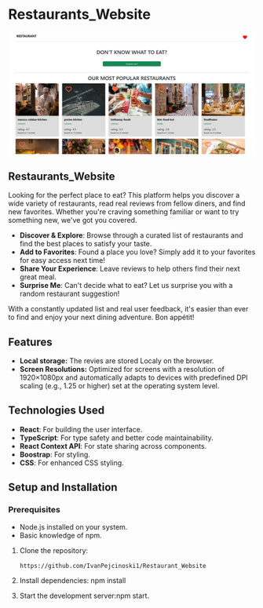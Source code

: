# Restaurants_Website

![Design preview for the Restaurants Website ](Preview.png)

## **Restaurants_Website**

Looking for the perfect place to eat? This platform helps you discover a wide variety of restaurants, read real reviews from fellow diners, and find new favorites. Whether you're craving something familiar or want to try something new, we've got you covered.

- **Discover & Explore**: Browse through a curated list of restaurants and find the best places to satisfy your taste.
- **Add to Favorites**: Found a place you love? Simply add it to your favorites for easy access next time!
- **Share Your Experience**: Leave reviews to help others find their next great meal.
- **Surprise Me**: Can't decide what to eat? Let us surprise you with a random restaurant suggestion!

With a constantly updated list and real user feedback, it's easier than ever to find and enjoy your next dining adventure. Bon appétit!

## **Features**

- **Local storage:** The revies are stored Localy on the browser.
- **Screen Resolutions:** Optimized for screens with a resolution of 1920×1080px and automatically adapts to devices with predefined DPI scaling (e.g., 1.25 or higher) set at the operating system level.

## **Technologies Used**

- **React**: For building the user interface.
- **TypeScript**: For type safety and better code maintainability.
- **React Context API**: For state sharing across components.
- **Boostrap**: For styling.
- **CSS**: For enhanced CSS styling.

## **Setup and Installation**

### Prerequisites

- Node.js installed on your system.
- Basic knowledge of npm.

1. Clone the repository:

   ```bash
   https://github.com/IvanPejcinoski1/Restaurant_Website

   ```

2. Install dependencies: npm install
3. Start the development server:npm start.
